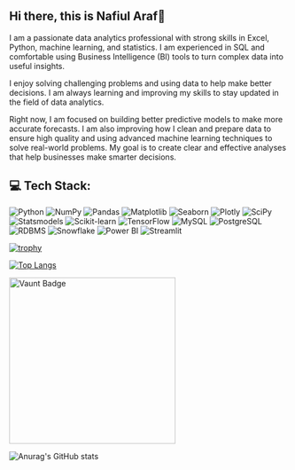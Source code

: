 ## Hi there, this is Nafiul Araf👋

I am a passionate data analytics professional with strong skills in Excel, Python, machine learning, and statistics. I am experienced in SQL and comfortable using Business Intelligence (BI) tools to turn complex data into useful insights.

I enjoy solving challenging problems and using data to help make better decisions. I am always learning and improving my skills to stay updated in the field of data analytics.

Right now, I am focused on building better predictive models to make more accurate forecasts. I am also improving how I clean and prepare data to ensure high quality and using advanced machine learning techniques to solve real-world problems. My goal is to create clear and effective analyses that help businesses make smarter decisions.

## 💻 Tech Stack:

![Python](https://img.shields.io/badge/Python-3776AB?logo=python&logoColor=white&style=for-the-badge)
![NumPy](https://img.shields.io/badge/NumPy-013243?logo=numpy&logoColor=white&style=for-the-badge)
![Pandas](https://img.shields.io/badge/Pandas-150458?logo=pandas&logoColor=white&style=for-the-badge)
![Matplotlib](https://img.shields.io/badge/Matplotlib-3776AB?logo=python&logoColor=white&style=for-the-badge)
![Seaborn](https://img.shields.io/badge/Seaborn-3776AB?logo=python&logoColor=white&style=for-the-badge)
![Plotly](https://img.shields.io/badge/Plotly-3F4F75?logo=plotly&logoColor=white&style=for-the-badge)
![SciPy](https://img.shields.io/badge/SciPy-8CAAE6?logo=scipy&logoColor=white&style=for-the-badge)
![Statsmodels](https://img.shields.io/badge/Statsmodels-3776AB?logo=python&logoColor=white&style=for-the-badge)
![Scikit-learn](https://img.shields.io/badge/Scikit--learn-F7931E?logo=scikit-learn&logoColor=white&style=for-the-badge)
![TensorFlow](https://img.shields.io/badge/TensorFlow-FF6F00?logo=tensorflow&logoColor=white&style=for-the-badge)
![MySQL](https://img.shields.io/badge/MySQL-4479A1?logo=mysql&logoColor=white&style=for-the-badge)
![PostgreSQL](https://img.shields.io/badge/PostgreSQL-4169E1?logo=postgresql&logoColor=white&style=for-the-badge)
![RDBMS](https://img.shields.io/badge/RDBMS-003B57?logo=database&logoColor=white&style=for-the-badge)
![Snowflake](https://img.shields.io/badge/Snowflake-29B5E8?logo=snowflake&logoColor=white&style=for-the-badge)
![Power BI](https://img.shields.io/badge/Power%20BI-F2C811?logo=power-bi&logoColor=black&style=for-the-badge)
![Streamlit](https://img.shields.io/badge/Streamlit-FF4B4B?logo=streamlit&logoColor=white&style=for-the-badge)

[![trophy](https://github-profile-trophy.vercel.app/?username=nafiul-araf&theme=blue)](https://github.com/ryo-ma/github-profile-trophy)

[![Top Langs](https://github-readme-stats.vercel.app/api/top-langs/?username=nafiul-araf&theme=dark)](https://github.com/anuraghazra/github-readme-stats)

[<img src="https://api.vaunt.dev/v1/github/entities/nafiul-araf/contributions?format=svg&private=false" alt="Vaunt Badge" width="300">](https://github.com/nafiul-araf) 

<!-- ![GitHub Activity Graph](https://github-readme-activity-graph.cyclic.app/graph?username=nafiul-araf&theme=github-dark) -->

![Anurag's GitHub stats](https://github-readme-stats.vercel.app/api?username=nafiul-araf&show_icons=true&theme=transparent)

